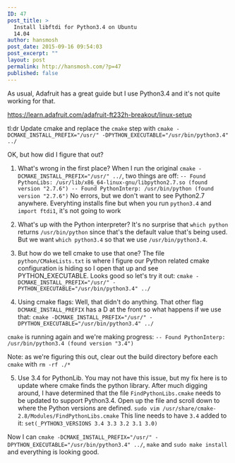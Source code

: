 ```yaml
---
ID: 47
post_title: >
  Install libftdi for Python3.4 on Ubuntu
  14.04
author: hansmosh
post_date: 2015-09-16 09:54:03
post_excerpt: ""
layout: post
permalink: http://hansmosh.com/?p=47
published: false
---
```

As usual, Adafruit has a great guide but I use Python3.4 and it's not quite working for that.

https://learn.adafruit.com/adafruit-ft232h-breakout/linux-setup

tl:dr Update cmake and replace the `cmake` step with `cmake -DCMAKE_INSTALL_PREFIX="/usr/" -DPYTHON_EXECUTABLE="/usr/bin/python3.4" ../`

OK, but how did I figure that out?

1) What's wrong in the first place? When I run the original `cmake -DCMAKE_INSTALL_PREFIX="/usr/" ../`, two things are off: `-- Found PythonLibs: /usr/lib/x86_64-linux-gnu/libpython2.7.so (found version "2.7.6")
-- Found PythonInterp: /usr/bin/python (found version "2.7.6")` No errors, but we don't want to see Python2.7 anywhere. Everyhting installs fine but when you run `python3.4` and `import ftdi1`, it's not going to work

2) What's up with the Python interpreter? It's no surprise that `which python` returns `/usr/bin/python` since that's the default value that's being used. But we want `which python3.4` so that we use `/usr/bin/python3.4`.

3) But how do we tell cmake to use that one? The file `python/CMakeLists.txt` is where I figure our Python related cmake configuration is hiding so I open that up and see PYTHON_EXECUTABLE. Looks good so let's try it out: `cmake -DCMAKE_INSTALL_PREFIX="/usr/" -PYTHON_EXECUTABLE="/usr/bin/python3.4" ../`

4) Using cmake flags: Well, that didn't do anything. That other flag `DCMAKE_INSTALL_PREFIX` has a D at the front so what happens if we use that: `cmake -DCMAKE_INSTALL_PREFIX="/usr/" -DPYTHON_EXECUTABLE="/usr/bin/python3.4" ../`

`cmake` is running again and we're making progress: `-- Found PythonInterp: /usr/bin/python3.4 (found version "3.4")`

Note: as we're figuring this out, clear out the build directory before each `cmake` with `rm -rf ./*`

5) Use 3.4 for PythonLib. You may not have this issue, but my fix here is to update where cmake finds the python library. After much digging around, I have determined that the file `FindPythonLibs.cmake` needs to be updated to support Python3.4. Open up the file and scroll down to where the Python versions are defined. `sudo vim /usr/share/cmake-2.8/Modules/FindPythonLibs.cmake` This line needs to have `3.4` added to it: `set(_PYTHON3_VERSIONS 3.4 3.3 3.2 3.1 3.0)`

Now I can `cmake -DCMAKE_INSTALL_PREFIX="/usr/" -DPYTHON_EXECUTABLE="/usr/bin/python3.4" ../`, `make` and `sudo make install` and everything is looking good.